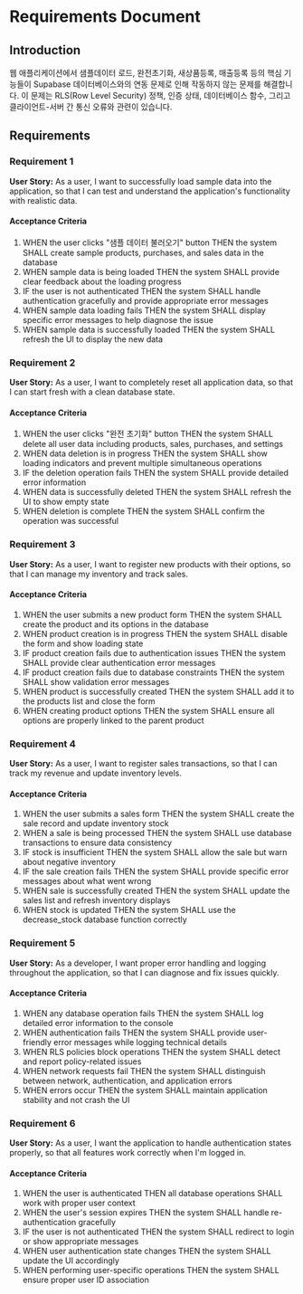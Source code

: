 # Requirements Document

## Introduction

웹 애플리케이션에서 샘플데이터 로드, 완전초기화, 새상품등록, 매출등록 등의 핵심 기능들이 Supabase 데이터베이스와의 연동 문제로 인해 작동하지 않는 문제를 해결합니다. 이 문제는 RLS(Row Level Security) 정책, 인증 상태, 데이터베이스 함수, 그리고 클라이언트-서버 간 통신 오류와 관련이 있습니다.

## Requirements

### Requirement 1

**User Story:** As a user, I want to successfully load sample data into the application, so that I can test and understand the application's functionality with realistic data.

#### Acceptance Criteria

1. WHEN the user clicks "샘플 데이터 불러오기" button THEN the system SHALL create sample products, purchases, and sales data in the database
2. WHEN sample data is being loaded THEN the system SHALL provide clear feedback about the loading progress
3. IF the user is not authenticated THEN the system SHALL handle authentication gracefully and provide appropriate error messages
4. WHEN sample data loading fails THEN the system SHALL display specific error messages to help diagnose the issue
5. WHEN sample data is successfully loaded THEN the system SHALL refresh the UI to display the new data

### Requirement 2

**User Story:** As a user, I want to completely reset all application data, so that I can start fresh with a clean database state.

#### Acceptance Criteria

1. WHEN the user clicks "완전 초기화" button THEN the system SHALL delete all user data including products, sales, purchases, and settings
2. WHEN data deletion is in progress THEN the system SHALL show loading indicators and prevent multiple simultaneous operations
3. IF the deletion operation fails THEN the system SHALL provide detailed error information
4. WHEN data is successfully deleted THEN the system SHALL refresh the UI to show empty state
5. WHEN deletion is complete THEN the system SHALL confirm the operation was successful

### Requirement 3

**User Story:** As a user, I want to register new products with their options, so that I can manage my inventory and track sales.

#### Acceptance Criteria

1. WHEN the user submits a new product form THEN the system SHALL create the product and its options in the database
2. WHEN product creation is in progress THEN the system SHALL disable the form and show loading state
3. IF product creation fails due to authentication issues THEN the system SHALL provide clear authentication error messages
4. IF product creation fails due to database constraints THEN the system SHALL show validation error messages
5. WHEN product is successfully created THEN the system SHALL add it to the products list and close the form
6. WHEN creating product options THEN the system SHALL ensure all options are properly linked to the parent product

### Requirement 4

**User Story:** As a user, I want to register sales transactions, so that I can track my revenue and update inventory levels.

#### Acceptance Criteria

1. WHEN the user submits a sales form THEN the system SHALL create the sale record and update inventory stock
2. WHEN a sale is being processed THEN the system SHALL use database transactions to ensure data consistency
3. IF stock is insufficient THEN the system SHALL allow the sale but warn about negative inventory
4. IF the sale creation fails THEN the system SHALL provide specific error messages about what went wrong
5. WHEN sale is successfully created THEN the system SHALL update the sales list and refresh inventory displays
6. WHEN stock is updated THEN the system SHALL use the decrease_stock database function correctly

### Requirement 5

**User Story:** As a developer, I want proper error handling and logging throughout the application, so that I can diagnose and fix issues quickly.

#### Acceptance Criteria

1. WHEN any database operation fails THEN the system SHALL log detailed error information to the console
2. WHEN authentication fails THEN the system SHALL provide user-friendly error messages while logging technical details
3. WHEN RLS policies block operations THEN the system SHALL detect and report policy-related issues
4. WHEN network requests fail THEN the system SHALL distinguish between network, authentication, and application errors
5. WHEN errors occur THEN the system SHALL maintain application stability and not crash the UI

### Requirement 6

**User Story:** As a user, I want the application to handle authentication states properly, so that all features work correctly when I'm logged in.

#### Acceptance Criteria

1. WHEN the user is authenticated THEN all database operations SHALL work with proper user context
2. WHEN the user's session expires THEN the system SHALL handle re-authentication gracefully
3. IF the user is not authenticated THEN the system SHALL redirect to login or show appropriate messages
4. WHEN user authentication state changes THEN the system SHALL update the UI accordingly
5. WHEN performing user-specific operations THEN the system SHALL ensure proper user ID association